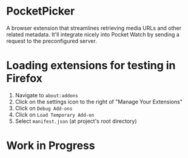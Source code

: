 # PocketPicker
A browser extension that streamlines retrieving media URLs and other related metadata.
It'll integrate nicely into Pocket Watch by sending a request to the preconfigured server.

# Loading extensions for testing in Firefox
1. Navigate to `about:addons`
2. Click on the settings icon to the right of "Manage Your Extensions"
3. Click on `Debug Add-ons`
4. Click on `Load Temporary Add-on`
5. Select `manifest.json` (at project's root directory)


# Work in Progress
